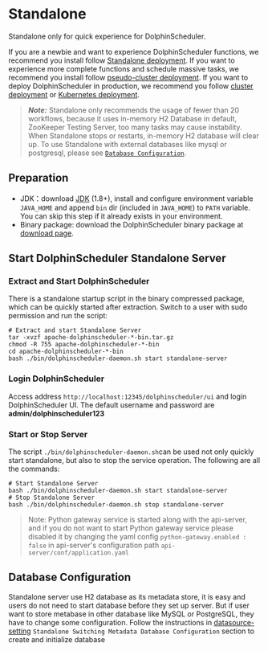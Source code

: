 # Standalone

Standalone only for quick experience for DolphinScheduler.

If you are a newbie and want to experience DolphinScheduler functions, we recommend you install follow [Standalone deployment](standalone.md).
If you want to experience more complete functions and schedule massive tasks, we recommend you install follow [pseudo-cluster deployment](pseudo-cluster.md).
If you want to deploy DolphinScheduler in production, we recommend you follow [cluster deployment](cluster.md) or [Kubernetes deployment](kubernetes.md).

> **_Note:_** Standalone only recommends the usage of fewer than 20 workflows, because it uses in-memory H2 Database in default, ZooKeeper Testing Server, too many tasks may cause instability.
> When Standalone stops or restarts, in-memory H2 database will clear up. To use Standalone with external databases like mysql or postgresql, please see [`Database Configuration`](#database-configuration).

## Preparation

* JDK：download [JDK][jdk] (1.8+), install and configure environment variable `JAVA_HOME` and append `bin` dir (included in `JAVA_HOME`) to `PATH` variable. You can skip this step if it already exists in your environment.
* Binary package: download the DolphinScheduler binary package at [download page](https://dolphinscheduler.apache.org/en-us/download/download.html).

## Start DolphinScheduler Standalone Server

### Extract and Start DolphinScheduler

There is a standalone startup script in the binary compressed package, which can be quickly started after extraction. Switch to a user with sudo permission and run the script:

```shell
# Extract and start Standalone Server
tar -xvzf apache-dolphinscheduler-*-bin.tar.gz
chmod -R 755 apache-dolphinscheduler-*-bin
cd apache-dolphinscheduler-*-bin
bash ./bin/dolphinscheduler-daemon.sh start standalone-server
```

### Login DolphinScheduler

Access address `http://localhost:12345/dolphinscheduler/ui` and login DolphinScheduler UI. The default username and password are **admin/dolphinscheduler123**

### Start or Stop Server

The script `./bin/dolphinscheduler-daemon.sh`can be used not only quickly start standalone, but also to stop the service operation. The following are all the commands:

```shell
# Start Standalone Server
bash ./bin/dolphinscheduler-daemon.sh start standalone-server
# Stop Standalone Server
bash ./bin/dolphinscheduler-daemon.sh stop standalone-server
```

> Note: Python gateway service is started along with the api-server, and if you do not want to start Python gateway
> service please disabled it by changing the yaml config `python-gateway.enabled : false` in api-server's configuration
> path `api-server/conf/application.yaml`

[jdk]: https://www.oracle.com/technetwork/java/javase/downloads/index.html

## Database Configuration

Standalone server use H2 database as its metadata store, it is easy and users do not need to start database before they set up server.
But if user want to store metabase in other database like MySQL or PostgreSQL, they have to change some configuration. Follow the instructions in [datasource-setting](../howto/datasource-setting.md) `Standalone Switching Metadata Database Configuration` section to create and initialize database

